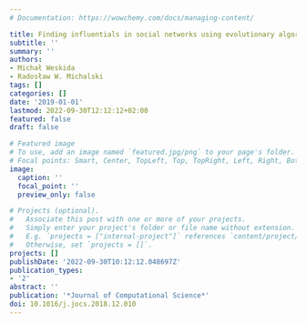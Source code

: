 ```yaml
---
# Documentation: https://wowchemy.com/docs/managing-content/

title: Finding influentials in social networks using evolutionary algorithm
subtitle: ''
summary: ''
authors:
- Michał Weskida
- Radosław W. Michalski
tags: []
categories: []
date: '2019-01-01'
lastmod: 2022-09-30T12:12:12+02:00
featured: false
draft: false

# Featured image
# To use, add an image named `featured.jpg/png` to your page's folder.
# Focal points: Smart, Center, TopLeft, Top, TopRight, Left, Right, BottomLeft, Bottom, BottomRight.
image:
  caption: ''
  focal_point: ''
  preview_only: false

# Projects (optional).
#   Associate this post with one or more of your projects.
#   Simply enter your project's folder or file name without extension.
#   E.g. `projects = ["internal-project"]` references `content/project/deep-learning/index.md`.
#   Otherwise, set `projects = []`.
projects: []
publishDate: '2022-09-30T10:12:12.048697Z'
publication_types:
- '2'
abstract: ''
publication: '*Journal of Computational Science*'
doi: 10.1016/j.jocs.2018.12.010
---
```

